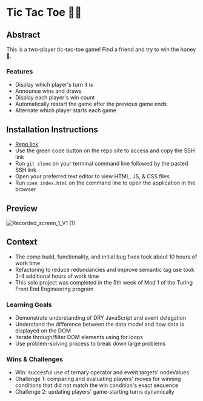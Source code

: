 # Tic Tac Toe 🐻🐝
## Abstract
This is a two-player tic-tac-toe game! Find a friend and try to win the honey🍯.
### Features
- Display which player's turn it is
- Announce wins and draws
- Display each player's win count
- Automatically restart the game after the previous game ends
- Alternate which player starts each game
## Installation Instructions
- [Repo link](https://github.com/tednaphil/tic-tac-toe)
- Use the green code button on the repo site to access and copy the SSH link
- Run `git clone` on your terminal command line followed by the pasted SSH link
- Open your preferred text editor to view HTML, JS, & CSS files
- Run `open index.html` on the command line to open the application in the browser
<!--- OR access the deployed site here --->
## Preview
![Recorded_screen_1_V1 (1)](https://github.com/tednaphil/tic-tac-toe/assets/76406423/5d90b21f-9f4a-4212-8166-0a309a299e90)
## Context
- The comp build, functionality, and initial bug fixes took about 10 hours of work time
- Refactoring to reduce redundancies and improve semantic tag use took 3-4 additional hours of work time
- This solo project was completed in the 5th week of Mod 1 of the Turing Front End Engineering program
### Learning Goals
- Demonstrate understanding of DRY JavaScript and event delegation
- Understand the difference between the data model and how data is displayed on the DOM
- Iterate through/filter DOM elements using for loops
- Use problem-solving process to break down large problems
### Wins & Challenges
- Win: succesful use of ternary operator and event targets' nodeValues
- Challenge 1: comparing and evaluating players' moves for winning conditions that did not match the win condition's exact sequence
- Challenge 2: updating players' game-starting turns dynamically
